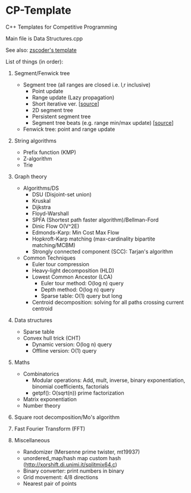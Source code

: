 # CP-Template
C++ Templates for Competitive Programming

Main file is Data Structures.cpp

See also: [zscoder's template](https://github.com/zscoder/CompetitiveProgramming/blob/master/Data%20Structures%20Class%20Template.cpp)

List of things (in order):

1. Segment/Fenwick tree
	- Segment tree (all ranges are closed i.e. l,r inclusive)
		- Point update
		- Range update (Lazy propagation)
		- Short iterative ver. [[source](https://codeforces.com/blog/entry/18051)]
		- 2D segment tree
		- Persistent segment tree
		- Segment tree beats (e.g. range min/max update) [[source](https://tjkendev.github.io/procon-library/cpp/range_query/segment_tree_beats_2.html)]
	- Fenwick tree: point and range update

2. String algorithms
	- Prefix function (KMP)
	- Z-algorithm
	- Trie

3. Graph theory
	- Algorithms/DS
		- DSU (Disjoint-set union)
		- Kruskal
		- Dijkstra
		- Floyd-Warshall
		- SPFA (Shortest path faster algorithm)/Bellman-Ford
		- Dinic Flow O(V^2E)
		- Edmonds-Karp: Min Cost Max Flow
		- Hopkroft-Karp matching (max-cardinality bipartite matching/MCBM)
		- Strongly connected component (SCC): Tarjan's algorithm
	- Common Techniques
		- Euler tour compression
		- Heavy-light decomposition (HLD)
		- Lowest Common Ancestor (LCA)
			- Euler tour method: O(log n) query
			- Depth method: O(log n) query
			- Sparse table: O(1) query but long
		- Centroid decomposition: solving for all paths crossing current centroid 

4. Data structures
	- Sparse table
	- Convex hull trick (CHT)
		- Dynamic version: O(log n) query
		- Offline version: O(1) query

5. Maths
	- Combinatorics
		- Modular operations: Add, mult, inverse, binary exponentiation, binomial coefficients, factorials
		- getpf(): O(sqrt(n)) prime factorization
	- Matrix exponentiation
	- Number theory
	
6. Square root decomposition/Mo's algorithm

7. Fast Fourier Transform (FFT)

8. Miscellaneous
	- Randomizer (Mersenne prime twister, mt19937)
	- unordered_map/hash map custom hash (http://xorshift.di.unimi.it/splitmix64.c)
	- Binary converter: print numbers in binary
	- Grid movement: 4/8 directions
	- Nearest pair of points
